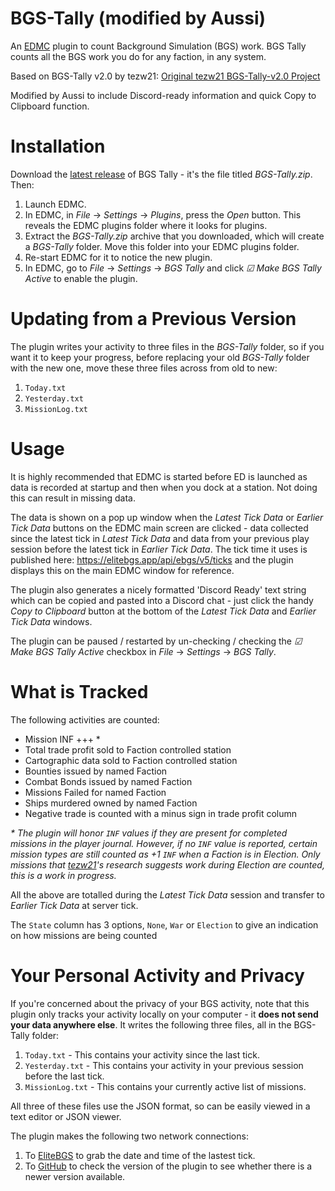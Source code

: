 # BGS-Tally (modified by Aussi)

An [EDMC](https://github.com/EDCD/EDMarketConnector) plugin to count Background Simulation (BGS) work. BGS Tally counts all the BGS work you do for any faction, in any system. 

Based on BGS-Tally v2.0 by tezw21: [Original tezw21 BGS-Tally-v2.0 Project](https://github.com/tezw21/BGS-Tally-v2.0)

Modified by Aussi to include Discord-ready information and quick Copy to Clipboard function.


# Installation

Download the [latest release](https://github.com/aussig/BGS-Tally/releases/) of BGS Tally - it's the file titled _BGS-Tally.zip_. Then:

 1. Launch EDMC.
 2. In EDMC, in _File_ &rarr; _Settings_ &rarr; _Plugins_, press the _Open_ button. This reveals the EDMC plugins folder where it looks for plugins.
 3. Extract the _BGS-Tally.zip_ archive that you downloaded, which will create a _BGS-Tally_ folder. Move this folder into your EDMC plugins folder.
 4. Re-start EDMC for it to notice the new plugin.
 5. In EDMC, go to _File_ &rarr; _Settings_ &rarr; _BGS Tally_ and click _&#9745; Make BGS Tally Active_ to enable the plugin.


# Updating from a Previous Version

The plugin writes your activity to three files in the _BGS-Tally_ folder, so if you want it to keep your progress, before replacing your old _BGS-Tally_ folder with the new one,  move these three files across from old to new:

1. `Today.txt`
2. `Yesterday.txt`
3. `MissionLog.txt`


# Usage

It is highly recommended that EDMC is started before ED is launched as data is recorded at startup and then when you dock at a station. Not doing this can result in missing data.

The data is shown on a pop up window when the _Latest Tick Data_ or _Earlier Tick Data_ buttons on the EDMC main screen are clicked - data collected since the latest tick in _Latest Tick Data_ and data from your previous play session before the latest tick in _Earlier Tick Data_. The tick time it uses is published here: https://elitebgs.app/api/ebgs/v5/ticks and the plugin displays this on the main EDMC window for reference.

The plugin also generates a nicely formatted 'Discord Ready' text string which can be copied and pasted into a Discord chat - just click the handy _Copy to Clipboard_ button at the bottom of the _Latest Tick Data_ and _Earlier Tick Data_ windows.

The plugin can be paused / restarted by un-checking / checking the _&#9745; Make BGS Tally Active_ checkbox in _File_ &rarr; _Settings_ &rarr; _BGS Tally_.


# What is Tracked

The following activities are counted:

- Mission INF +++ *
- Total trade profit sold to Faction controlled station
- Cartographic data sold to Faction controlled station
- Bounties issued by named Faction
- Combat Bonds issued by named Faction
- Missions Failed for named Faction
- Ships murdered owned by named Faction
- Negative trade is counted with a minus sign in trade profit column

_* The plugin will honor `INF` values if they are present for completed missions in the player journal. However, if no `INF` value is reported, certain mission types are still counted as +1 `INF` when a Faction is in Election. Only missions that [tezw21](https://github.com/tezw21/BGS-Tally-v2.0)'s research suggests work during Election are counted, this is a work in progress._

All the above are totalled during the _Latest Tick Data_ session and transfer to _Earlier Tick Data_ at server tick.

The `State` column has 3 options, `None`, `War` or `Election` to give an indication on how missions are being counted


# Your Personal Activity and Privacy

If you're concerned about the privacy of your BGS activity, note that this plugin only tracks your activity locally on your computer - it **does not send your data anywhere else**. It writes the following three files, all in the BGS-Tally folder:

1. `Today.txt` - This contains your activity since the last tick.
2. `Yesterday.txt` - This contains your activity in your previous session before the last tick.
3. `MissionLog.txt` - This contains your currently active list of missions.

All three of these files use the JSON format, so can be easily viewed in a text editor or JSON viewer.

The plugin makes the following two network connections:

1. To [EliteBGS](https://elitebgs.app/api/ebgs/v5/ticks) to grab the date and time of the lastest tick.
2. To [GitHub](https://api.github.com/repos/aussig/BGS-Tally/releases/latest) to check the version of the plugin to see whether there is a newer version available.
